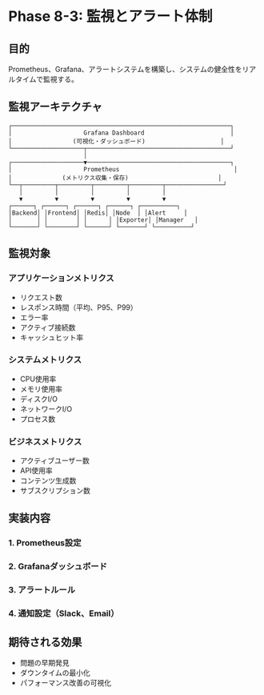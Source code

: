 # Phase 8-3: 監視とアラート体制

## 目的

Prometheus、Grafana、アラートシステムを構築し、システムの健全性をリアルタイムで監視する。

## 監視アーキテクチャ

```
┌─────────────────────────────────────────────────────────────┐
│                    Grafana Dashboard                        │
│                 (可視化・ダッシュボード)                     │
└────────────────────┬────────────────────────────────────────┘
                     │
┌────────────────────▼────────────────────────────────────────┐
│                    Prometheus                                │
│              (メトリクス収集・保存)                         │
└──┬─────────┬─────────┬─────────┬─────────┬────────────────┘
   │         │         │         │         │
   ▼         ▼         ▼         ▼         ▼
┌──────┐ ┌──────┐ ┌──────┐ ┌──────┐ ┌──────────┐
│Backend│ │Frontend│ │Redis│ │Node  │ │Alert     │
│       │ │        │ │      │ │Exporter│ │Manager   │
└───────┘ └────────┘ └──────┘ └───────┘ └──────────┘
```

## 監視対象

### アプリケーションメトリクス
- リクエスト数
- レスポンス時間（平均、P95、P99）
- エラー率
- アクティブ接続数
- キャッシュヒット率

### システムメトリクス
- CPU使用率
- メモリ使用率
- ディスクI/O
- ネットワークI/O
- プロセス数

### ビジネスメトリクス
- アクティブユーザー数
- API使用率
- コンテンツ生成数
- サブスクリプション数

## 実装内容

### 1. Prometheus設定
### 2. Grafanaダッシュボード
### 3. アラートルール
### 4. 通知設定（Slack、Email）

## 期待される効果

- 問題の早期発見
- ダウンタイムの最小化
- パフォーマンス改善の可視化
